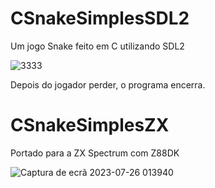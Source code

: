 # CSnakeSimplesSDL2
Um jogo Snake feito em C utilizando SDL2

![3333](https://user-images.githubusercontent.com/16547439/208752527-0ccbd7d4-8dcd-484c-8852-fdaa036ebc15.gif)

Depois do jogador perder, o programa encerra.

# CSnakeSimplesZX

Portado para a ZX Spectrum com Z88DK

![Captura de ecrã 2023-07-26 013940](https://github.com/brunu97/CSnakeSimplesSDL2/assets/16547439/d64f390d-7f77-4bdc-8d05-707017f1fcc1)
